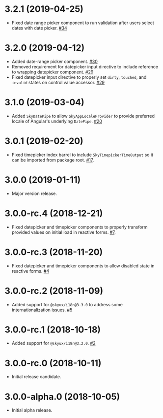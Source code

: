 # 3.2.1 (2019-04-25)

- Fixed date range picker component to run validation after users select dates with date picker. [#34](https://github.com/blackbaud/skyux-datetime/pull/34)

# 3.2.0 (2019-04-12)

- Added date-range picker component. [#30](https://github.com/blackbaud/skyux-datetime/pull/30)
- Removed requirement for datepicker input directive to include reference to wrapping datepicker component. [#29](https://github.com/blackbaud/skyux-datetime/pull/29)
- Fixed datepicker input directive to properly set `dirty`, `touched`, and `invalid` states on control value accessor. [#29](https://github.com/blackbaud/skyux-datetime/pull/29)

# 3.1.0 (2019-03-04)

- Added `SkyDatePipe` to allow `SkyAppLocaleProvider` to provide preferred locale of Angular's underlying `DatePipe`. [#20](https://github.com/blackbaud/skyux-datetime/pull/20)

# 3.0.1 (2019-02-20)

- Fixed timepicker index barrel to include `SkyTimepickerTimeOutput` so it can be imported from package root. [#17](https://github.com/blackbaud/skyux-datetime/pull/17).

# 3.0.0 (2019-01-11)

- Major version release.

# 3.0.0-rc.4 (2018-12-21)

- Fixed datepicker and timepicker components to properly transform provided values on initial load in reactive forms. [#7](https://github.com/blackbaud/skyux-datetime/issues/7).

# 3.0.0-rc.3 (2018-11-20)

- Fixed datepicker and timepicker components to allow disabled state in reactive forms. [#4](https://github.com/blackbaud/skyux-datetime/pull/4)

# 3.0.0-rc.2 (2018-11-09)

- Added support for `@skyux/i18n@3.3.0` to address some internationalization issues. [#5](https://github.com/blackbaud/skyux-datetime/pull/5)

# 3.0.0-rc.1 (2018-10-18)

- Added support for `@skyux/i18n@3.2.0`. [#2](https://github.com/blackbaud/skyux-datetime/pull/2)

# 3.0.0-rc.0 (2018-10-11)

- Initial release candidate.

# 3.0.0-alpha.0 (2018-10-05)

- Initial alpha release.

